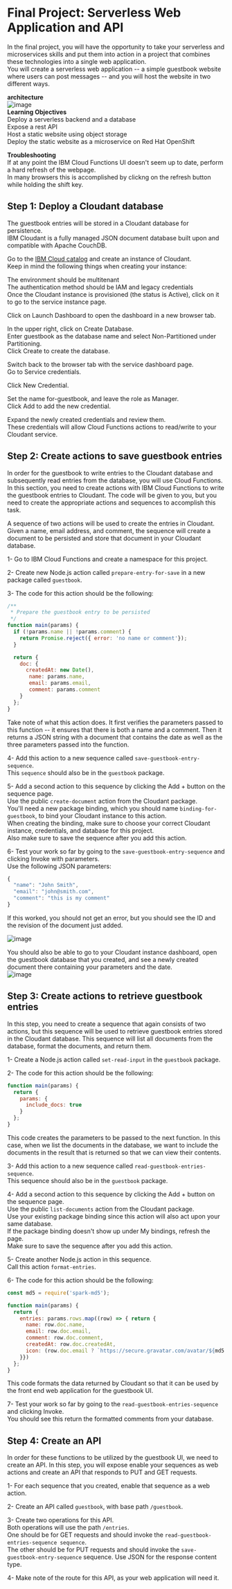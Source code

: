 # Final Project: Serverless Web Application and API
In the final project, you will have the opportunity to take your serverless and microservices skills and put them into action in a project that combines these technologies into a single web application.  
You will create a serverless web application -- a simple guestbook website where users can post messages -- and you will host the website in two different ways.

**architecture**  
![image](https://user-images.githubusercontent.com/100445644/175143309-823cc35f-326c-4d62-90fd-07ed8c265ec5.png)  
**Learning Objectives**  
Deploy a serverless backend and a database  
Expose a rest API  
Host a static website using object storage  
Deploy the static website as a microservice on Red Hat OpenShift   
   
**Troubleshooting**   
If at any point the IBM Cloud Functions UI doesn't seem up to date, perform a hard refresh of the webpage.    
In many browsers this is accomplished by clickng on the refresh button while holding the shift key.

## Step 1: Deploy a Cloudant database
The guestbook entries will be stored in a Cloudant database for persistence.   
IBM Cloudant is a fully managed JSON document database built upon and compatible with Apache CouchDB.  

Go to the [IBM Cloud catalog](https://cloud.ibm.com/catalog) and create an instance of Cloudant.  
Keep in mind the following things when creating your instance:  

The environment should be multitenant  
The authentication method should be IAM and legacy credentials  
Once the Cloudant instance is provisioned (the status is Active), click on it to go to the service instance page.  

Click on Launch Dashboard to open the dashboard in a new browser tab.  

In the upper right, click on Create Database.   
Enter guestbook as the database name and select Non-Partitioned under Partitioning.   
Click Create to create the database.  

Switch back to the browser tab with the service dashboard page.   
Go to Service credentials.  

Click New Credential.  

Set the name for-guestbook, and leave the role as Manager.   
Click Add to add the new credential.  

Expand the newly created credentials and review them.   
These credentials will allow Cloud Functions actions to read/write to your Cloudant service.  

## Step 2: Create actions to save guestbook entries
In order for the guestbook to write entries to the Cloudant database and subsequently read entries from the database, you will use Cloud Functions. In this section, you need to create actions with IBM Cloud Functions to write the guestbook entries to Cloudant. The code will be given to you, but you need to create the appropriate actions and sequences to accomplish this task.

A sequence of two actions will be used to create the entries in Cloudant. Given a name, email address, and comment, the sequence will create a document to be persisted and store that document in your Cloudant database.

1- Go to IBM Cloud Functions and create a namespace for this project.

2- Create new Node.js action called `prepare-entry-for-save` in a new package called `guestbook`.

3- The code for this action should be the following:

```.js
/**
 * Prepare the guestbook entry to be persisted
 */
function main(params) {
  if (!params.name || !params.comment) {
    return Promise.reject({ error: 'no name or comment'});
  }

  return {
    doc: {
      createdAt: new Date(),
       name: params.name,
       email: params.email,
       comment: params.comment
    }
  };
}
```

Take note of what this action does. It first verifies the parameters passed to this function -- it ensures that there is both a name and a comment. Then it returns a JSON string with a document that contains the date as well as the three parameters passed into the function.

4- Add this action to a new sequence called `save-guestbook-entry-sequence`.   
This `sequence` should also be in the `guestbook` package.  

5- Add a second action to this sequence by clicking the Add + button on the sequence page.   
Use the public `create-document` action from the Cloudant package.    
You'll need a new package binding, which you should name `binding-for-guestbook`, to bind your Cloudant instance to this action.     
When creating the binding, make sure to choose your correct Cloudant instance, credentials, and database for this project.     
Also make sure to save the sequence after you add this action.  

6- Test your work so far by going to the `save-guestbook-entry-sequence` and clicking Invoke with parameters.    
Use the following JSON parameters:
```.js
{
  "name": "John Smith",
  "email": "john@smith.com",
  "comment": "this is my comment"
}
```
If this worked, you should not get an error, but you should see the ID and the revision of the document just added.  

![image](https://user-images.githubusercontent.com/100445644/175167424-c372e978-dbe9-4ebb-8103-23040d81543b.png)

You should also be able to go to your Cloudant instance dashboard, open the guestbook database that you created, and see a newly created document there containing your parameters and the date.  
![image](https://user-images.githubusercontent.com/100445644/175167478-1ccafe3f-8214-4e2a-9cf7-3fb3069bb663.png)

## Step 3: Create actions to retrieve guestbook entries
In this step, you need to create a sequence that again consists of two actions, but this sequence will be used to retrieve guestbook entries stored in the Cloudant database. This sequence will list all documents from the database, format the documents, and return them.

1- Create a Node.js action called `set-read-input` in the `guestbook` package.

2- The code for this action should be the following:
```.js
function main(params) {
  return {
    params: {
      include_docs: true
    }
  };
}
```
This code creates the parameters to be passed to the next function. In this case, when we list the documents in the database, we want to include the documents in the result that is returned so that we can view their contents.

3- Add this action to a new sequence called `read-guestbook-entries-sequence`.  
This sequence should also be in the `guestbook` package.

4- Add a second action to this sequence by clicking the Add + button on the sequence page.  
Use the public `list-documents` action from the Cloudant package.  
Use your existing package binding since this action will also act upon your same database.   
If the package binding doesn't show up under My bindings, refresh the page.   
Make sure to save the sequence after you add this action.

5- Create another Node.js action in this sequence.  
Call this action `format-entries`.  



6- The code for this action should be the following:
```.js
const md5 = require('spark-md5');

function main(params) {
  return {
    entries: params.rows.map((row) => { return {
      name: row.doc.name,
      email: row.doc.email,
      comment: row.doc.comment,
      createdAt: row.doc.createdAt,
      icon: (row.doc.email ? `https://secure.gravatar.com/avatar/${md5.hash(row.doc.email.trim().toLowerCase())}?s=64` : null)
    }})
  };
}
```

This code formats the data returned by Cloudant so that it can be used by the front end web application for the guestbook UI.

7- Test your work so far by going to the `read-guestbook-entries-sequence` and clicking Invoke.   
You should see this return the formatted comments from your database.  

## Step 4: Create an API
In order for these functions to be utilized by the guestbook UI, we need to create an API. In this step, you will expose enable your sequences as web actions and create an API that responds to PUT and GET requests.

1- For each sequence that you created, enable that sequence as a web action.

2- Create an API called `guestbook`, with base path `/guestbook`.

3- Create two operations for this API.   
Both operations will use the path `/entries`.   
One should be for GET requests and should invoke the `read-guestbook-entries-sequence sequence`.   
The other should be for PUT requests and should invoke the `save-guestbook-entry-sequence` sequence. Use JSON for the response content type.

4- Make note of the route for this API, as your web application will need it.  




